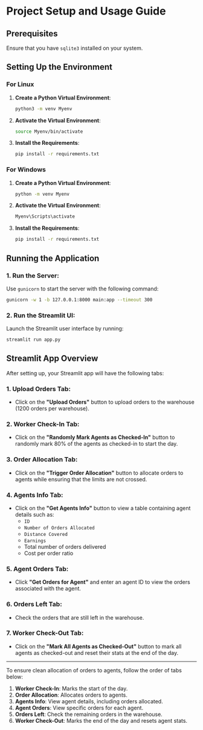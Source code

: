 # Project Setup and Usage Guide

## Prerequisites
Ensure that you have `sqlite3` installed on your system.

## Setting Up the Environment

### For Linux

1. **Create a Python Virtual Environment**:
   ```bash
   python3 -m venv Myenv
   ```

2. **Activate the Virtual Environment**:
   ```bash
   source Myenv/bin/activate
   ```

3. **Install the Requirements**:
   ```bash
   pip install -r requirements.txt
   ```
### For Windows

1. **Create a Python Virtual Environment**:
   ```bash
   python -m venv Myenv
   ```

2. **Activate the Virtual Environment**:
   ```bash
   Myenv\Scripts\activate
   ```

3. **Install the Requirements**:
   ```bash
   pip install -r requirements.txt
   ```


## Running the Application

### 1. **Run the Server**:
   Use `gunicorn` to start the server with the following command:
   ```bash
   gunicorn -w 1 -b 127.0.0.1:8000 main:app --timeout 300
   ```

### 2. **Run the Streamlit UI**:
   Launch the Streamlit user interface by running:
   ```bash
   streamlit run app.py
   ```

## Streamlit App Overview

After setting up, your Streamlit app will have the following tabs:


### 1. **Upload Orders Tab**:
   - Click on the **"Upload Orders"** button to upload orders to the warehouse (1200 orders per warehouse).

### 2. **Worker Check-In Tab**:
   - Click on the **"Randomly Mark Agents as Checked-In"** button to randomly mark 80% of the agents as checked-in to start the day.

### 3. **Order Allocation Tab**:
   - Click on the **"Trigger Order Allocation"** button to allocate orders to agents while ensuring that the limits are not crossed.

### 4. **Agents Info Tab**:
   - Click on the **"Get Agents Info"** button to view a table containing agent details such as:
     - `ID`
     - `Number of Orders Allocated`
     - `Distance Covered`
     - `Earnings`
     - Total number of orders delivered
     - Cost per order ratio

### 5. **Agent Orders Tab**:
   - Click **"Get Orders for Agent"** and enter an agent ID to view the orders associated with the agent.

### 6. **Orders Left Tab**:
   - Check the orders that are still left in the warehouse.

### 7. **Worker Check-Out Tab**:
   - Click on the **"Mark All Agents as Checked-Out"** button to mark all agents as checked-out and reset their stats at the end of the day.

---
To ensure clean allocation of orders to agents, follow the order of tabs below:

1. **Worker Check-In**: Marks the start of the day.
2. **Order Allocation**: Allocates orders to agents.
3. **Agents Info**: View agent details, including orders allocated.
4. **Agent Orders**: View specific orders for each agent.
5. **Orders Left**: Check the remaining orders in the warehouse.
6. **Worker Check-Out**: Marks the end of the day and resets agent stats.


